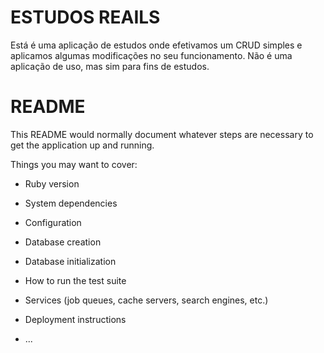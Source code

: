 # ESTUDOS REAILS

Está é uma aplicação de estudos onde efetivamos um CRUD simples e aplicamos algumas modificações no seu funcionamento. Não é uma aplicação de uso, mas sim para fins de estudos. 

# README

This README would normally document whatever steps are necessary to get the
application up and running.

Things you may want to cover:

* Ruby version

* System dependencies

* Configuration

* Database creation

* Database initialization

* How to run the test suite

* Services (job queues, cache servers, search engines, etc.)

* Deployment instructions

* ...
